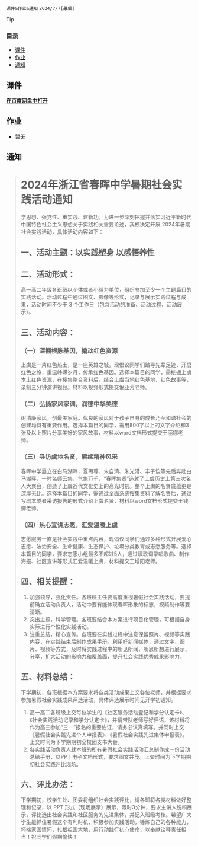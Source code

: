 `课件&作业&通知` `2024/7/7[最后]`
> [!TIP]
> ### 目录
>    * [课件](#课件)
>  * [作业](#作业)
>  * [通知](#通知)
## 课件
**[在百度网盘中打开](https://pan.baidu.com/s/14VBuFbPU6buK3F1ZHeRzpw?pwd=2602)**
## 作业
- 暂无
## 通知
> # 2024年浙江省春晖中学暑期社会实践活动通知
> 学思想、强党性、重实践、建新功。为进一步深刻把握并落实习近平新时代中国特色社会主义思想关于实践相关重要论述，我校决定开展 2024年暑期社会实践活动，具体活动内容如下：
> ##  一、活动主题：以实践塑身 以感悟养性
> ## 二、活动形式：
> 高一高二年级各班级以个体或者小组为单位，组织参加至少一个主题篇目的实践活动。活动过程中通过图文、影像等形式，记录与展示实践过程与成果，活动时间不少于 3 个工作日（包含活动的准备、活动过程、活动展示）。
> ## 三、活动内容：
> ### （一）深掘根脉基因，撬动红色资源
> 上虞是一片红色热土，是一座英雄之城。现倡议同学们踏寻先辈足迹，开启红色之旅，重温峥嵘岁月，传承红色基因。选择本篇目的同学，需挖掘上虞本土红色资源，在搜集整合资料后，结合上虞当地红色基地、红色故事等，录制三分钟演讲视频。材料以视频形式提交倪亚芳老师。
> ### （二）弘扬家风家训，润德中华美德
> 树清廉家风，创最美家庭。优良的家风对于孩子自身的成长乃至和谐社会的创建均具有重要作用。选择本篇目的同学，需用800字以上的文字介绍和3张及以上照片分享美好的家风故事，材料以word文档形式提交王丽娜老师。
> ### （三）寻访虞地名贤，赓续精神风采
> 春晖中学矗立在白马湖畔，夏丏尊、朱自清、朱光潜、丰子恺等先后奔赴白马湖畔，一时名师云集，气象万千，“春晖集贤”造就了上虞历史上第三次名人大聚会，创造了上虞近代文化史上的高光时刻。整个上虞的名贤底蕴更是深厚无比。选择本篇目的同学，需通过全面系统搜集资料了解名贤后，通过写剧本或者采访报告的形式介绍上虞名贤，材料以word文档形式提交王钱卿老师。
> ### （四）热心宣讲志愿，汇爱温暖上虞
> 志愿服务一直是社会实践中重点内容，现倡议同学们通过多种形式开展爱心志愿、法治安全、生命健康、生态保护、垃圾分类教育或志愿服务等。选择本篇目的同学，要求志愿小组最多不超过5人，通过填歌词录唱歌曲、制作海报、社区宣讲等形式汇爱温暖上虞，材料提交王增阳老师。
> ##  四、相关提醒：
> 1. 加强领导，强化责任。各班班主任要高度重视暑假社会实践活动，要提前确立活动负责人，活动中要有能体现春晖形象的标志，视频制作等要清晰。
> 2. 突出主题，科学管理。各班要结合本方案进行项目化管理，可根据自身实际进行个性化实践活动。
> 3. 注重总结，精心宣传。各班要在实践过程中注意保留照片、视频等实践内容，在实践结束后制作成果手册。利用好新闻媒体，通过文字、图片、视频等方式，及时将实践过程中的所见所闻、所思所想进行展示、分享，扩大活动的影响力和覆盖面，提升社会实践优秀成果影响力。
> ## 五、材料总结：
> 下学期初，各班根据本方案要求将各类活动成果上交各位老师，并根据要求参加暑假社会实践成果评选活动，具体评选展示时间见开学初通知。
> 1. 高一高二各班级上交每位学生的《社区服务活动登记和学分认定卡》、《社会实践活动记录和学分认定卡》，并请带队老师写好评语，该材料将作为高三参加“三一”报名的重要佐证，请务必认真填写。并同时上交《暑假社会实践先进个人申报表》、《暑假社会实践先进集体申报表》。上交时间为下学期期初全校团支书大会。
> 2. 各实践活动负责人就本班的所有暑假社会实践活动汇总制作成一份活动总结手册，以PPT 电子文档形式，要求图文并茂。上交时间为下学期期初社会实践评比现场。
> ## 六、评比办法：
> 下学期初，校学生处、团委将组织社会实践评比，请各班将各类材料做好整理和记录，以 PPT 形式（现场展示）展示，限时3分钟，要求主讲人脱稿展示，评比选出社会实践和社区服务的先进集体，并记入班级考核。希望广大学生能抓住暑假这个有利时机，积极参加实践活动，锤炼自己的各种能力，怀揣家国情怀，扎根祖国大地，用行动践行初心使命，以奉献诠释责任担当！祝同学们假期愉快！